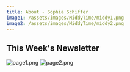 ```yaml
---
title: About - Sophia Schiffer
image1: /assets/images/MiddyTime/middy1.png
image2: /assets/images/MiddyTime/middy2.png
---
```


## This Week's Newsletter

<img src="{{ page.image1 | relative_url }}" alt="page1.png">
<img src="{{ page.image2 | relative_url }}" alt="page2.png">